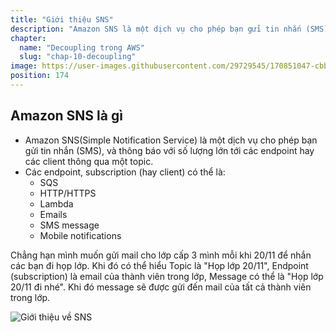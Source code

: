 ```yaml
---
title: "Giới thiệu SNS"
description: "Amazon SNS là một dịch vụ cho phép bạn gửi tin nhắn (SMS), thông báo (notification) số lượng lớn tới các thiết bị đầu cuối hay các client thông qua một topic. Các thiết bị đầu cuối (hay client) có thể là một web server (HTTP/S), email, Amazon SQS hay AWS Lambda."
chapter:
  name: "Decoupling trong AWS"
  slug: "chap-10-decoupling"
image: https://user-images.githubusercontent.com/29729545/170851047-cbba6e41-e5da-44ed-b801-f3ce6885492e.png
position: 174
---
```


## Amazon SNS là gì

- Amazon SNS(Simple Notification Service) là một dịch vụ cho phép bạn gửi tin nhắn (SMS), và thông báo với số lượng lớn tới các endpoint hay các client thông qua một topic.
- Các endpoint, subscription (hay client) có thể là:
  - SQS
  - HTTP/HTTPS
  - Lambda
  - Emails
  - SMS message
  - Mobile notifications

Chẳng hạn mình muốn gửi mail cho lớp cấp 3 mình mỗi khi 20/11 để nhắn các bạn đi họp lớp. Khi đó có thể hiểu Topic là "Họp lớp 20/11", Endpoint (subscription) là email của thành viên trong lớp, Message có thể là "Họp lớp 20/11 đi nhé". Khi đó message sẽ được gửi đến mail của tất cả thành viên trong lớp.

![Giới thiệu về SNS](https://user-images.githubusercontent.com/29729545/170851047-cbba6e41-e5da-44ed-b801-f3ce6885492e.png)
